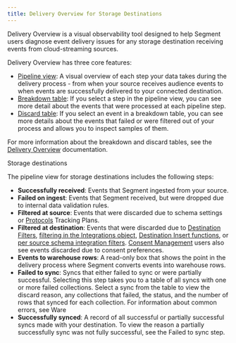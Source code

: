 ```yaml
---
title: Delivery Overview for Storage Destinations
---
```


Delivery Overview is a visual observability tool designed to help Segment users diagnose event delivery issues for any storage destination receiving events from cloud-streaming sources.

Delivery Overview has three core features:

- [Pipeline view](#pipeline-view): A visual overview of each step your data takes during the delivery process \- from when your source receives audience events to when events are successfully delivered to your connected destination.  
- [Breakdown table](/docs/monitoring/delivery-overview#breakdown-table): If you select a step in the pipeline view, you can see more detail about the events that were processed at each pipeline step.  
- [Discard table](/docs/monitoring/delivery-overview#discard-table): If you select an event in a breakdown table, you can see more details about the events that failed or were filtered out of your process and allows you to inspect samples of them.

For more information about the breakdown and discard tables, see the [Delivery Overview](/docs/monitoring/delivery-overview) documentation.

Storage destinations

The pipeline view for storage destinations includes the following steps:

- **Successfully received**: Events that Segment ingested from your source.  
- **Failed on ingest**: Events that Segment received, but were dropped due to internal data validation rules.  
- **Filtered at source**: Events that were discarded due to schema settings or [Protocols](/docs/protocols/) Tracking Plans.  
- **Filtered at destination**: Events that were discarded due to [Destination Filters](/docs/guides/filtering-data/#destination-filters), [filtering in the Integrations object](/docs/guides/filtering-data/#filtering-with-the-integrations-object), [Destination Insert functions](/docs/connections/functions/insert-functions/), or [per source schema integration filters](/docs/guides/filtering-data/#per-source-schema-integrations-filters). [Consent Management](/docs/privacy/consent-management/) users also see events discarded due to consent preferences.  
- **Events to warehouse rows**: A read-only box that shows the point in the delivery process where Segment converts events into warehouse rows.  
- **Failed to sync**: Syncs that either failed to sync or were partially successful. Selecting this step takes you to a table of all syncs with one or more failed collections. Select a sync from the table to view the discard reason, any collections that failed, the status, and the number of rows that synced for each collection. For information about common errors, see Ware  
- **Successfully synced**: A record of all successful or partially successful syncs made with your destination. To view the reason a partially successfully sync was not fully successful, see the Failed to sync step.
